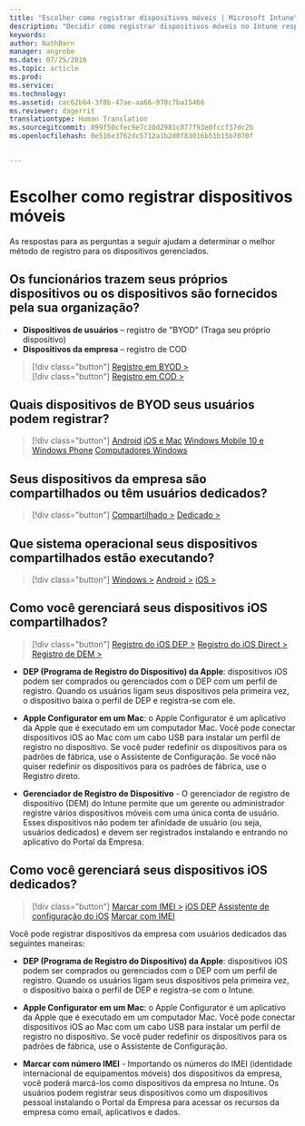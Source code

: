 ```yaml
---
title: "Escolher como registrar dispositivos móveis | Microsoft Intune"
description: "Decidir como registrar dispositivos móveis no Intune respondendo algumas perguntas simples"
keywords: 
author: NathBarn
manager: angrobe
ms.date: 07/25/2016
ms.topic: article
ms.prod: 
ms.service: 
ms.technology: 
ms.assetid: cac62b64-3f8b-47ae-aa66-970c7ba15466
ms.reviewer: dagerrit
translationtype: Human Translation
ms.sourcegitcommit: 899f50cfec9e7c20d2981c077f93e0fccf37dc2b
ms.openlocfilehash: 0e516e3762dc5712a1b2d0f83016b51b15b7070f


---
```


# Escolher como registrar dispositivos móveis

As respostas para as perguntas a seguir ajudam a determinar o melhor método de registro para os dispositivos gerenciados.

## **Os funcionários trazem seus próprios dispositivos ou os dispositivos são fornecidos pela sua organização?**

  - **Dispositivos de usuários** – registro de "BYOD" (Traga seu próprio dispositivo)
  - **Dispositivos da empresa** – registro de COD

> [!div class="button"]
[Registro em BYOD >](#what-byod-devices-can-your-users-enroll)   
> [!div class="button"]
[Registro em COD >](#are-your-company-owned-devices-shared-or-do-they-have-dedicated-users)

## **Quais dispositivos de BYOD seus usuários podem registrar?**

> [!div class="button"]
[Android](/intune/deploy-use/set-up-android-management-with-microsoft-intune) [iOS e Mac](/intune/deploy-use/set-up-ios-and-mac-management-with-microsoft-intune) [Windows Mobile 10 e Windows Phone](/intune/deploy-use/set-up-windows-phone-management-with-microsoft-intune) [Computadores Windows](/intune/deploy-use/set-up-windows-device-management-with-microsoft-intune)

## **Seus dispositivos da empresa são compartilhados ou têm usuários dedicados?**

> [!div class="button"]
[Compartilhado >](#what-operating-system-are-your-shared-devices-running)   [Dedicado >](#how-will-you-manage-dedicated-ios-devices)


## **Que sistema operacional seus dispositivos compartilhados estão executando?**

  > [!div class="button"]
  [Windows >](/intune/deploy-use/enroll-corporate-owned-devices-with-the-device-enrollment-manager-in-microsoft-intune) [Android >](/intune/deploy-use/enroll-corporate-owned-devices-with-the-device-enrollment-manager-in-microsoft-intune) [iOS >](#how-will-you-manage-shared-ios-devices)

## **Como você gerenciará seus dispositivos iOS compartilhados?**

  > [!div class="button"]
  [Registro do iOS DEP >](/intune/deploy-use/ios-device-enrollment-program-in-microsoft-intune) [Registro do iOS Direct >](/intune/deploy-use/ios-direct-enrollment-in-microsoft-intune)  [Registro de DEM >](/intune/deploy-use/enroll-corporate-owned-devices-with-the-device-enrollment-manager-in-microsoft-intune)

  - **DEP (Programa de Registro do Dispositivo) da Apple**: dispositivos iOS podem ser comprados ou gerenciados com o DEP com um perfil de registro. Quando os usuários ligam seus dispositivos pela primeira vez, o dispositivo baixa o perfil de DEP e registra-se com ele.

  - **Apple Configurator em um Mac**: o Apple Configurator é um aplicativo da Apple que é executado em um computador Mac. Você pode conectar dispositivos iOS ao Mac com um cabo USB para instalar um perfil de registro no dispositivo. Se você puder redefinir os dispositivos para os padrões de fábrica, use o Assistente de Configuração. Se você não quiser redefinir os dispositivos para os padrões de fábrica, use o Registro direto.

  - **Gerenciador de Registro de Dispositivo** - O gerenciador de registro de dispositivo (DEM) do Intune permite que um gerente ou administrador registre vários dispositivos móveis com uma única conta de usuário. Esses dispositivos não podem ter afinidade de usuário (ou seja, usuários dedicados) e devem ser registrados instalando e entrando no aplicativo do Portal da Empresa.

## **Como você gerenciará seus dispositivos iOS dedicados?**

  > [!div class="button"]
  [Marcar com IMEI >](/intune/deploy-use/specify-corporate-owned-devices-with-international-mobile-equipment-identity-imei-numbers) [iOS DEP](/intune/deploy-use/ios-device-enrollment-program-in-microsoft-intune) [Assistente de configuração do iOS](/intune/deploy-use/ios-setup-assistant-enrollment-in-microsoft-intune) [Marcar com IMEI](/intune/deploy-use/specify-corporate-owned-devices-with-international-mobile-equipment-identity-imei-numbers)

  Você pode registrar dispositivos da empresa com usuários dedicados das seguintes maneiras:

  - **DEP (Programa de Registro do Dispositivo) da Apple**: dispositivos iOS podem ser comprados ou gerenciados com o DEP com um perfil de registro. Quando os usuários ligam seus dispositivos pela primeira vez, o dispositivo baixa o perfil de DEP e registra-se com o Intune.

  - **Apple Configurator em um Mac**: o Apple Configurator é um aplicativo da Apple que é executado em um computador Mac. Você pode conectar dispositivos iOS ao Mac com um cabo USB para instalar um perfil de registro no dispositivo. Se você puder redefinir os dispositivos para os padrões de fábrica, use o Assistente de Configuração.

  - **Marcar com número IMEI** - Importando os números do IMEI (identidade internacional de equipamentos móveis) dos dispositivos da empresa, você poderá marcá-los como dispositivos da empresa no Intune. Os usuários podem registrar seus dispositivos como um dispositivos pessoal instalando o Portal da Empresa para acessar os recursos da empresa como email, aplicativos e dados.



<!--HONumber=Sep16_HO2-->


